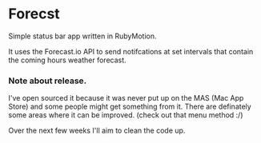 Forecst
=======

Simple status bar app written in RubyMotion.

It uses the Forecast.io API to send notifcations at set intervals that contain the coming hours weather forecast.

### Note about release.

I've open sourced it because it was never put up on the MAS (Mac App Store) and some people might get something
from it. There are definately some areas where it can be improved. (check out that menu method :/)

Over the next few weeks I'll aim to clean the code up.
